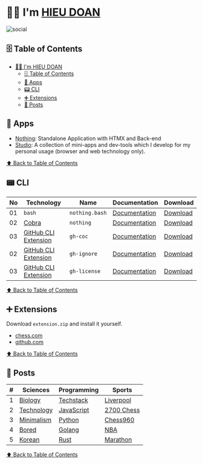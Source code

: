 # 👨‍💻 I'm [HIEU DOAN][hieudoanm]

![social](./assets/images/cover.png)

## 🗄️ Table of Contents

- [👨‍💻 I'm HIEU DOAN](#-im-hieu-doan)
  - [🗄️ Table of Contents](#️-table-of-contents)
  - [📱 Apps](#-apps)
  - [📟 CLI](#-cli)
  - [➕ Extensions](#-extensions)
  - [📰 Posts](#-posts)

## 📱 Apps

- [Nothing][app-nothing]: Standalone Application with HTMX and Back-end
- [Studio][app-studio]: A collection of mini-apps and dev-tools which I develop for my personal usage (browser and web technology only).

[⬆️ Back to Table of Contents](#️-table-of-contents)

## 📟 CLI

| No  | Technology                               | Name           | Documentation               | Download                  |
| --- | ---------------------------------------- | -------------- | --------------------------- | ------------------------- |
| 01  | `bash`                                   | `nothing.bash` | [Documentation][doc-bash]   | [Download][dl-bash]       |
| 02  | [Cobra](https://cobra.dev/)              | `nothing`      | [Documentation][doc-cobra]  | [Download][dl-cobra]      |
| 03  | [GitHub CLI Extension][gh-cli-extension] | `gh-coc`       | [Documentation][doc-gh-cli] | [Download][dl-gh-coc]     |
| 02  | [GitHub CLI Extension][gh-cli-extension] | `gh-ignore`    | [Documentation][doc-gh-cli] | [Download][dl-gh-ignore]  |
| 03  | [GitHub CLI Extension][gh-cli-extension] | `gh-license`   | [Documentation][doc-gh-cli] | [Download][dl-gh-license] |

[⬆️ Back to Table of Contents](#️-table-of-contents)

## ➕ Extensions

Download `extension.zip` and install it yourself.

- [chess.com](https://github.com/hieudoanm/hieudoanm.github.io/tree/master/packages/extensions/browsers/chess.com/download)
- [github.com](https://github.com/hieudoanm/hieudoanm.github.io/tree/master/packages/extensions/browsers/github.com/download)

[⬆️ Back to Table of Contents](#️-table-of-contents)

## 📰 Posts

| #   | Sciences                      | Programming                   | Sports                      |
| --- | ----------------------------- | ----------------------------- | --------------------------- |
| 1   | [Biology][post-biology]       | [Techstack][post-techstack]   | [Liverpool][post-liverpool] |
| 2   | [Technology][post-technology] | [JavaScript][post-javascript] | [2700 Chess][post-2700]     |
| 3   | [Minimalism][post-minimalism] | [Python][post-python]         | [Chess960][post-960]        |
| 4   | [Bored][post-bored]           | [Golang][post-golang]         | [NBA][post-nba]             |
| 5   | [Korean][post-korean]         | [Rust][post-rust]             | [Marathon][post-marathon]   |

[⬆️ Back to Table of Contents](#️-table-of-contents)

[app-nothing]: https://nothing-instagram.onrender.com/
[app-studio]: https://hieudoanm.github.io/apps

[doc-bash]: https://github.com/hieudoanm/hieudoanm.github.io/tree/master/packages/cli/bash/README.md
[doc-cobra]: https://github.com/hieudoanm/hieudoanm.github.io/tree/master/packages/cli/go.dev/cobra/README.md
[doc-gh-cli]: https://github.com/hieudoanm/hieudoanm.github.io/tree/master/packages/cli/go.dev/github/extensions/README.md

[dl-bash]: https://github.com/hieudoanm/hieudoanm.github.io/tree/master/packages/cli/bash/dist/nothing.bash
[dl-cobra]: https://github.com/hieudoanm/hieudoanm.github.io/tree/master/packages/cli/go.dev/cobra/bin/nothing
[dl-gh-coc]: https://github.com/hieudoanm/hieudoanm.github.io/tree/master/packages/cli/go.dev/github/extensions/bin/gh-coc
[dl-gh-ignore]: https://github.com/hieudoanm/hieudoanm.github.io/tree/master/packages/cli/go.dev/github/extensions/bin/gh-ignore
[dl-gh-license]: https://github.com/hieudoanm/hieudoanm.github.io/tree/master/packages/cli/go.dev/github/extensions/bin/gh-license

[gh-cli-extension]: https://cli.github.com/manual/gh_extension

[hieudoanm]: https://hieudoanm.github.io

[post-2700]: https://hieudoanm.github.io/posts/sports/individual/chess/fide/2700/
[post-960]: https://hieudoanm.github.io/posts/sports/individual/chess/variants/
[post-biology]: https://hieudoanm.github.io/posts/education/steam/sciences/biology/
[post-bored]: https://hieudoanm.github.io/posts/personal/bored/
[post-golang]: https://hieudoanm.github.io/posts/education/steam/technology/programming/languages/low-level/golang/
[post-javascript]: https://hieudoanm.github.io/posts/education/steam/technology/programming/languages/front-end/javascript/
[post-korean]: https://hieudoanm.github.io/posts/education/social/languages/korean/letters/
[post-liverpool]: https://hieudoanm.github.io/posts/sports/team/association-football/english/liverpool/
[post-marathon]: https://hieudoanm.github.io/posts/sports/individual/marathon/
[post-minimalism]: https://hieudoanm.github.io/posts/materialism/minimalism/
[post-nba]: https://hieudoanm.github.io/posts/sports/team/basketball/nba/
[post-python]: https://hieudoanm.github.io/posts/education/steam/technology/programming/languages/data-science/python/
[post-rust]: https://hieudoanm.github.io/posts/education/steam/technology/programming/languages/low-level/rust/
[post-technology]: https://hieudoanm.github.io/posts/materialism/technology/
[post-techstack]: https://hieudoanm.github.io/posts/education/steam/technology/programming/techstack/
